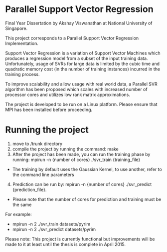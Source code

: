 Parallel Support Vector Regression
==================================

Final Year Dissertation by Akshay Viswanathan at National University of Singapore.

This project corresponds to a Parallel Support Vector Regression Implementation.

Support Vector Regression is a variation of Support Vector Machines which produces a regression model from a subset of the input training data. Unfortunately, usage of SVRs for large data is limited by the cubic time and quadratic memory cost (in the number of training instances) incurred in the training process.  

To improve scalability and allow usage with real world data, a Parallel SVR algorithm has been proposed which scales with increased number of processor cores and utilizes low rank matrix approximations. 

The project is developed to be run on a Linux platform. Please ensure that MPI has been installed before proceeding.

Running the project
=================== 
1. move to /trunk directory
2. compile the project by running the command: make
3. After the project has been made, you can run the training phase by running: mpirun -n {number of cores} ./svr_train {training_file}
  * The training by default uses the Gaussian Kernel, to use another, refer to the command line parameters
4. Prediction can be run by: mpirun -n {number of cores} ./svr_predict {prediction_file}.
  * Please note that the number of cores for prediction and training must be the same
  
For example:
* mpirun -n 2 ./svr_train datasets/pyrim
* mpirun -n 2 ./svr_predict datasets/pyrim


Please note: This project is currently functional but improvements will be made to it at least until the thesis is complete in April 2015. 
